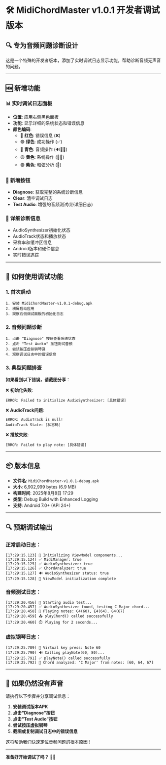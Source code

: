 # 🛠️ MidiChordMaster v1.0.1 开发者调试版本

## 🔍 专为音频问题诊断设计

这是一个特殊的开发者版本，添加了实时调试日志显示功能，帮助诊断音频无声音的问题。

---

## 🆕 新增功能

### 📊 实时调试日志面板
- **位置**: 应用右侧黑色面板
- **功能**: 显示详细的系统状态和错误信息
- **颜色编码**:
  - 🔴 **红色**: 错误信息 (❌)
  - 🟢 **绿色**: 成功操作 (✅)
  - 🔵 **青色**: 音频操作 (🔊🎵🎹)
  - 🟡 **黄色**: 系统操作 (🔧🛑)
  - 🟣 **紫色**: 和弦分析 (🎯)

### 🔧 新增按钮
- **Diagnose**: 获取完整的系统诊断信息
- **Clear**: 清空调试日志
- **Test Audio**: 增强的音频测试(带详细日志)

### 📱 详细诊断信息
- AudioSynthesizer初始化状态
- AudioTrack状态和播放状态
- 采样率和缓冲区信息
- Android版本和硬件信息
- 实时错误追踪

---

## 🎯 如何使用调试功能

### 1. 首次启动
```
1. 安装 MidiChordMaster-v1.0.1-debug.apk
2. 横屏启动应用
3. 观察右侧调试面板的初始化日志
```

### 2. 音频问题诊断
```
1. 点击 "Diagnose" 按钮查看系统状态
2. 点击 "Test Audio" 按钮测试音频
3. 尝试按压虚拟钢琴键
4. 观察调试日志中的错误信息
```

### 3. 典型问题排查

**如果看到以下错误，请截图分享**：

❌ **初始化失败**:
```
ERROR: Failed to initialize AudioSynthesizer: [具体错误]
```

❌ **AudioTrack问题**:
```
ERROR: AudioTrack is null!
AudioTrack State: [状态码]
```

❌ **播放失败**:
```
ERROR: Failed to play note: [具体错误]
```

---

## 📦 版本信息

- **文件名**: `MidiChordMaster-v1.0.1-debug.apk`
- **大小**: 6,902,999 bytes (6.9 MB)
- **构建时间**: 2025年8月8日 17:29
- **类型**: Debug Build with Enhanced Logging
- **支持**: Android 7.0+ (API 24+)

---

## 🔍 预期调试输出

### 正常启动日志：
```
[17:29:15.123] 🔧 Initializing ViewModel components...
[17:29:15.124] ✅ MidiManager: true
[17:29:15.125] ✅ AudioSynthesizer: true  
[17:29:15.126] ✅ ChordAnalyzer: true
[17:29:15.127] 🔊 AudioSynthesizer status: true
[17:29:15.128] 🎹 ViewModel initialization complete
```

### 音频测试日志：
```
[17:29:20.456] 🎵 Starting audio test...
[17:29:20.457] ✅ AudioSynthesizer found, testing C Major chord...
[17:29:20.458] 🎹 Playing notes: C4(60), E4(64), G4(67)
[17:29:20.459] 📤 playChord() called successfully
[17:29:20.460] ⏱️ Playing for 2 seconds...
```

### 虚拟钢琴日志：
```
[17:29:25.789] 🎹 Virtual key press: Note 60
[17:29:25.790] 🔊 Calling playNote(60, 80)...
[17:29:25.791] ✅ playNote() called successfully
[17:29:25.792] 🎯 Chord analyzed: 'C Major' from notes: [60, 64, 67]
```

---

## 🚨 如果仍然没有声音

请执行以下步骤并分享调试信息：

1. **安装调试版本APK**
2. **点击"Diagnose"按钮**
3. **点击"Test Audio"按钮**
4. **尝试按压虚拟钢琴**
5. **截图或复制调试日志中的错误信息**

这将帮助我们快速定位音频问题的根本原因！

---

**准备好开始调试了吗？** 🔧🎵
